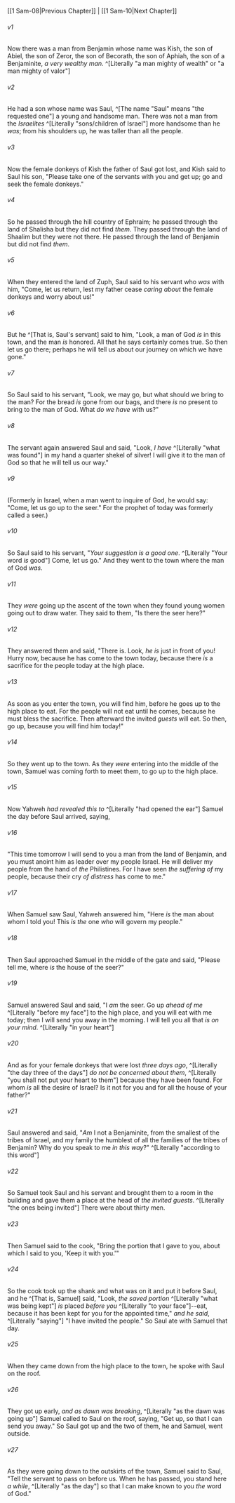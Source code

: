 ﻿---
aliases:
  - 1 Samuel 9
---

[[1 Sam-08|Previous Chapter]] | [[1 Sam-10|Next Chapter]]

###### v1
Now there was a man from Benjamin whose name was Kish, the son of Abiel, the son of Zeror, the son of Becorath, the son of Aphiah, the son of a Benjaminite, _a very wealthy man_. ^[Literally "a man mighty of wealth" or "a man mighty of valor"]

###### v2
He had a son whose name was Saul, ^[The name "Saul" means "the requested one"] a young and handsome man. There was not a man from the _Israelites_ ^[Literally "sons/children of Israel"] more handsome than he _was_; from his shoulders up, he was taller than all the people.

###### v3
Now the female donkeys of Kish the father of Saul got lost, and Kish said to Saul his son, "Please take one of the servants with you and get up; go and seek the female donkeys."

###### v4
So he passed through the hill country of Ephraim; he passed through the land of Shalisha but they did not find _them_. They passed through the land of Shaalim but they were not there. He passed through the land of Benjamin but did not find _them_.

###### v5
When they entered the land of Zuph, Saul said to his servant who _was_ with him, "Come, let us return, lest my father cease _caring about_ the female donkeys and worry about us!"

###### v6
But he ^[That is, Saul's servant] said to him, "Look, a man of God _is_ in this town, and the man _is_ honored. All that he says certainly comes true. So then let us go there; perhaps he will tell us about our journey on which we have gone."

###### v7
So Saul said to his servant, "Look, we may go, but what should we bring to the man? For the bread _is_ gone from our bags, and there _is_ no present to bring to the man of God. What _do we have_ with us?"

###### v8
The servant again answered Saul and said, "Look, _I have_ ^[Literally "what was found"] in my hand a quarter shekel of silver! I will give it to the man of God so that he will tell us our way."

###### v9
(Formerly in Israel, when a man went to inquire of God, he would say: "Come, let us go up to the seer." For the prophet of today was formerly called a seer.)

###### v10
So Saul said to his servant, "_Your suggestion is a good one_. ^[Literally "Your word _is_ good"] Come, let us go." And they went to the town where the man of God _was_.

###### v11
They _were_ going up the ascent of the town when they found young women going out to draw water. They said to them, "Is there the seer here?"

###### v12
They answered them and said, "There is. Look, _he is_ just in front of you! Hurry now, because he has come to the town today, because there _is_ a sacrifice for the people today at the high place.

###### v13
As soon as you enter the town, you will find him, before he goes up to the high place to eat. For the people will not eat until he comes, because he must bless the sacrifice. Then afterward the invited _guests_ will eat. So then, go up, because you will find him today!"

###### v14
So they went up to the town. As they _were_ entering into the middle of the town, Samuel was coming forth to meet them, to go up to the high place.

###### v15
Now Yahweh _had revealed this to_ ^[Literally "had opened the ear"] Samuel the day before Saul arrived, saying,

###### v16
"This time tomorrow I will send to you a man from the land of Benjamin, and you must anoint him as leader over my people Israel. He will deliver my people from the hand of _the_ Philistines. For I have seen _the suffering of_ my people, because their cry _of distress_ has come to me."

###### v17
When Samuel saw Saul, Yahweh answered him, "Here _is_ the man about whom I told you! This _is the_ one _who_ will govern my people."

###### v18
Then Saul approached Samuel in the middle of the gate and said, "Please tell me, where _is_ the house of the seer?"

###### v19
Samuel answered Saul and said, "I _am_ the seer. Go up _ahead of me_ ^[Literally "before my face"] to the high place, and you will eat with me today; then I will send you away in the morning. I will tell you all that _is_ _on your mind_. ^[Literally "in your heart"]

###### v20
And as for your female donkeys that were lost _three days ago_, ^[Literally "the day three of the days"] _do not be concerned about them_, ^[Literally "you shall not put your heart to them"] because they have been found. For whom _is_ all the desire of Israel? Is it not for you and for all the house of your father?"

###### v21
Saul answered and said, "_Am_ I not a Benjaminite, from the smallest of the tribes of Israel, and my family the humblest of all the families of the tribes of Benjamin? Why do you speak to me _in this way_?" ^[Literally "according to this word"]

###### v22
So Samuel took Saul and his servant and brought them to a room in the building and gave them a place at the head of _the invited guests_. ^[Literally "the ones being invited"] There were about thirty men.

###### v23
Then Samuel said to the cook, "Bring the portion that I gave to you, about which I said to you, 'Keep it with you.'"

###### v24
So the cook took up the shank and what was on it and put it before Saul, and he ^[That is, Samuel] said, "Look, _the saved portion_ ^[Literally "what was being kept"] _is_ placed _before you_ ^[Literally "to your face"]--eat, because it has been kept for you for the appointed time," _and he said_, ^[Literally "saying"] "I have invited the people." So Saul ate with Samuel that day.

###### v25
When they came down from the high place to the town, he spoke with Saul on the roof.

###### v26
They got up early, _and as dawn was breaking_, ^[Literally "as the dawn was going up"] Samuel called to Saul on the roof, saying, "Get up, so that I can send you away." So Saul got up and the two of them, he and Samuel, went outside.

###### v27
As they were going down to the outskirts of the town, Samuel said to Saul, "Tell the servant to pass on before us. When he has passed, you stand here _a while_, ^[Literally "as the day"] so that I can make known to you _the_ word of God."